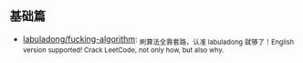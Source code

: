 ## 基础篇

- [labuladong/fucking-algorithm](https://github.com/labuladong/fucking-algorithm): <sub>刷算法全靠套路，认准 labuladong 就够了！English version supported! Crack LeetCode, not only how, but also why.</sub>
